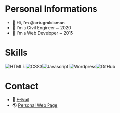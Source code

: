Personal Informations
===
- 👋 Hi, I’m @ertugrulsisman
- 📐 I’m a Civil Engineer ~ 2020 
- 🌱 I’m a Web Developer ~ 2015

Skills
===
 ![HTML5](https://icons.iconarchive.com/icons/designbolts/cute-social-2014/32/HTML5-icon.png) ![CSS3](https://icons.iconarchive.com/icons/designbolts/cute-social-2014/32/CSS3-icon.png)![Javascript](https://icons.iconarchive.com/icons/papirus-team/papirus-mimetypes/32/app-x-javascript-icon.png) ![Wordpress](https://icons.iconarchive.com/icons/designbolts/cute-social-2014/32/Wordpress-icon.png)![GitHub](https://icons.iconarchive.com/icons/designbolts/cute-social-2014/32/Github-icon.png)
 
Contact
===
- 📧 [E-Mail](mailto:semihertugrulsisman@gmail.com)
- 🌎 [Personal Web Page](https://www.semihsisman.com.tr)
<!---
ertugrulsisman/ertugrulsisman is a ✨ special ✨ repository because its `README.md` (this file) appears on your GitHub profile.
You can click the Preview link to take a look at your changes.
--->
